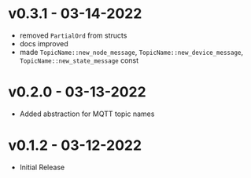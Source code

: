 # v0.3.1 - 03-14-2022

- removed `PartialOrd` from structs
- docs improved
- made `TopicName::new_node_message`, `TopicName::new_device_message`, `TopicName::new_state_message` const

# v0.2.0 - 03-13-2022

- Added abstraction for MQTT topic names 

# v0.1.2 - 03-12-2022

- Initial Release